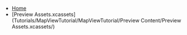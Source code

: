 <!-- docs/_sidebar.md -->
- [Home](/)
- [Preview Assets.xcassets](Tutorials/MapViewTutorial/MapViewTutorial/Preview Content/Preview Assets.xcassets/)